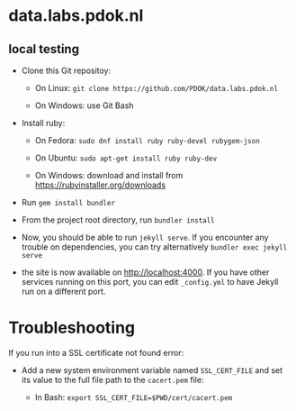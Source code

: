 # data.labs.pdok.nl

## local testing

- Clone this Git repositoy:

  - On Linux: `git clone https://github.com/PDOK/data.labs.pdok.nl`

  - On Windows: use Git Bash

- Install ruby:

  - On Fedora: `sudo dnf install ruby ruby-devel rubygem-json`

  - On Ubuntu: `sudo apt-get install ruby ruby-dev`

  - On Windows: download and install from https://rubyinstaller.org/downloads

- Run `gem install bundler`

- From the project root directory, run `bundler install`

- Now, you should be able to run `jekyll serve`.  If you encounter any
  trouble on dependencies, you can try alternatively `bundler exec
  jekyll serve`

- the site is now available on
  [http://localhost:4000](http://localhost:4000).  If you have other
  services running on this port, you can edit `_config.yml` to have
  Jekyll run on a different port.

# Troubleshooting

If you run into a SSL certificate not found error:

- Add a new system environment variable named `SSL_CERT_FILE` and set
  its value to the full file path to the `cacert.pem` file:

  - In Bash: `export SSL_CERT_FILE=$PWD/cert/cacert.pem`
